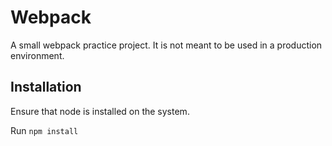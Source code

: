 # Webpack
A small webpack practice project. It is not meant to be used in a production environment.

## Installation
Ensure that node is installed on the system.

Run `npm install`

